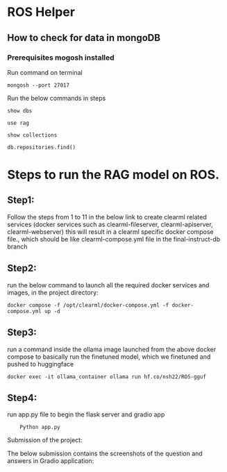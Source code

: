 # ROS Helper

## How to check for data in mongoDB

### Prerequisites mogosh installed
Run command on terminal
```
mongosh --port 27017
```

Run the below commands in steps 

```
show dbs
```
```
use rag
```
```
show collections
```
```
db.repositories.find()
```


# Steps to run the RAG model on ROS.

## Step1:
Follow the steps from 1 to 11 in the below link to create clearml related services (docker services such as clearml-fileserver, clearml-apiserver, clearml-webserver) this will result in a clearml specific docker compose file., which should be like clearml-compose.yml file in the final-instruct-db branch

## Step2: 
run the below command to launch all the required docker services and images, in the project directory:
```
docker compose -f /opt/clearml/docker-compose.yml -f docker-compose.yml up -d
```

## Step3: 
run a command inside the ollama image launched from the above docker compose to basically run the finetuned model, which we finetuned and pushed to huggingface

```
docker exec -it ollama_container ollama run hf.co/nsh22/ROS-gguf
```

## Step4: 
run app.py file to begin the flask server and gradio app
```
    Python app.py
```
Submission of the project:

The below submission contains the screenshots of the question and answers in Gradio application:
